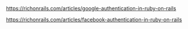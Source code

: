 https://richonrails.com/articles/google-authentication-in-ruby-on-rails

https://richonrails.com/articles/facebook-authentication-in-ruby-on-rails
